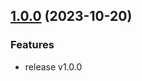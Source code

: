 ## [1.0.0](https://trpc-system/go-opentelemetry/v0.1.0) (2023-10-20)

### Features
- release v1.0.0
